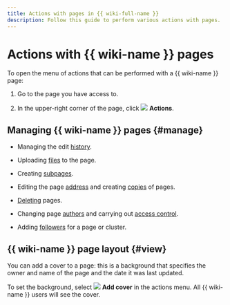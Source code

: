 ```yaml
---
title: Actions with pages in {{ wiki-full-name }}
description: Follow this guide to perform various actions with pages.
---
```


# Actions with {{ wiki-name }} pages

To open the menu of actions that can be performed with a {{ wiki-name }} page:

1. Go to the page you have access to.

1. In the upper-right corner of the page, click ![](../../_assets/wiki/svg/actions-icon.svg) **Actions**.


## Managing {{ wiki-name }} pages {#manage}

* Managing the edit [history](../history.md).

* Uploading [files](../attach-file.md) to the page.

* Creating [subpages](../create-page.md#create-subpage).

* Editing the page [address](./move-page.md#move-with-menu) and creating [copies](../create-copy.md) of pages.

* [Deleting](../delete-page.md) pages.

* Changing page [authors](./edit-owner.md) and carrying out [access control](./access-setup.md).

* Adding [followers](../notifications.md#subscribes) for a page or cluster.

## {{ wiki-name }} page layout {#view}

You can add a cover to a page: this is a background that specifies the owner and name of the page and the date it was last updated.

To set the background, select ![](../../_assets/wiki/svg/add-cover.svg) **Add cover** in the actions menu. All {{ wiki-name }} users will see the cover.

